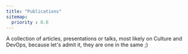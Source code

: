 ```yaml
---
title: "Publications"
sitemap:
  priority : 0.6
---
```

A collection of articles, presentations or talks, most likely on Culture and DevOps, because let's admit it, they are one in the same ;)
